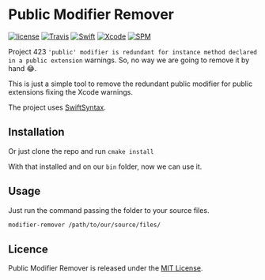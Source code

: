 # Public Modifier Remover

[![license](https://img.shields.io/github/license/mashape/apistatus.svg)](https://opensource.org/licenses/MIT)
[![Travis](https://img.shields.io/travis/LucianoPAlmeida/variable-injector.svg)](https://travis-ci.org/LucianoPAlmeida/variable-injector)
[![Swift](https://img.shields.io/badge/Swift-4.2-orange.svg)](https://swift.org)
[![Xcode](https://img.shields.io/badge/Xcode-10.0-blue.svg)](https://developer.apple.com/xcode)
[![SPM](https://img.shields.io/badge/SPM-orange.svg)](https://swift.org/package-manager/)

Project 423 `'public' modifier is redundant for instance method declared in a public extension` warnings.  So, no way we are going to remove it by hand 😂.

This is just a simple tool to remove the redundant public modifier for public extensions fixing the Xcode warnings.

The project uses [SwiftSyntax](https://github.com/apple/swift-syntax).

## Installation

Or just clone the repo and run `cmake install`

With that installed and on our `bin` folder, now we can use it.

## Usage

Just run the command passing the folder to your source files.

```sh
modifier-remover /path/to/our/source/files/
```
## Licence
Public Modifier Remover is released under the [MIT License](https://opensource.org/licenses/MIT).